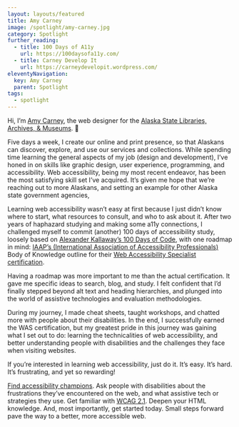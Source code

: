 ```yaml
---
layout: layouts/featured
title: Amy Carney
image: /spotlight/amy-carney.jpg
category: Spotlight
further_reading:
  - title: 100 Days of A11y
    url: https://100daysofa11y.com/
  - title: Carney Develop It
    url: https://carneydevelopit.wordpress.com/
eleventyNavigation:
  key: Amy Carney
  parent: Spotlight
tags:
  - spotlight
---
```


Hi, I’m [Amy Carney](https://carneydevelopit.wordpress.com/), the web designer for the [Alaska State Libraries, Archives, & Museums](https://lam.alaska.gov/home). 👋

Five days a week, I create our online and print presence, so that Alaskans can discover, explore, and use our services and collections. While spending time learning the general aspects of my job (design and development), I’ve honed in on  skills like graphic design, user experience, programming, and accessibility. Web accessibility, being my most recent endeavor, has been the most satisfying skill set I’ve acquired. It’s given me hope that we’re reaching out to more Alaskans, and setting an example for other Alaska state government agencies,

Learning web accessibility wasn’t easy at first because I just didn’t know where to start, what resources to consult, and who to ask about it. After two years of haphazard studying and making some a11y connections, I challenged myself to commit (another) 100 days of accessibility study, loosely based on [Alexander Kallaway’s 100 Days of Code](https://www.100daysofcode.com/), with one roadmap in mind: [IAAP’s (<abbr>International Association of Accessibility Professionals</abbr>)](https://www.accessibilityassociation.org/) Body of Knowledge outline for their [Web Accessibility Specialist certification](https://www.accessibilityassociation.org/wascertification).

Having a roadmap was more important to me than the actual certification. It gave me specific ideas to search, blog, and study. I felt confident that I’d finally stepped beyond alt text and heading hierarchies, and plunged into the world of assistive technologies and evaluation methodologies.

During my journey, I made cheat sheets, taught workshops, and chatted more with people about their disabilities. In the end, I successfully earned the WAS certification, but my greatest pride in this journey was gaining what I set out to do: learning the technicalities of web accessibility, and better understanding people with disabilities and the challenges they face when visiting websites.

If you’re interested in learning web accessibility, just do it. It’s easy. It’s hard. It’s frustrating, and yet so rewarding!

[Find accessibility champions](https://github.com/joe-watkins/top-people-to-follow-in-web-accessibility). Ask people with disabilities about the frustrations they’ve encountered on the web, and what assistive tech or strategies they use. Get familiar with [WCAG 2.1](https://www.w3.org/TR/WCAG21/). Deepen your HTML knowledge. And, most importantly, get started today. Small steps forward pave the way to a better, more accessible web.

